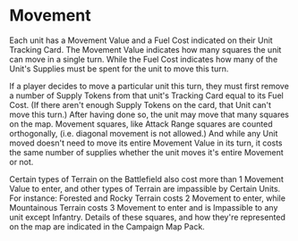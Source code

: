 # Movement

Each unit has a Movement Value and a Fuel Cost indicated on their Unit Tracking Card.  The Movement Value indicates how many squares the unit can move in a single turn.  While the Fuel Cost indicates how many of the Unit's Supplies must be spent for the unit to move this turn.

If a player decides to move a particular unit this turn, they must first remove a number of Supply Tokens from that unit's Tracking Card equal to its Fuel Cost. (If there aren't enough Supply Tokens on the card, that Unit can't move this turn.) After having done so, the unit may move that many squares on the map.  Movement squares, like Attack Range squares are counted orthogonally, (i.e. diagonal movement is not allowed.) And while any Unit moved doesn't need to move its entire Movement Value in its turn, it costs the same number of supplies whether the unit moves it's entire Movement or not.

Certain types of Terrain on the Battlefield also cost more than 1 Movement Value to enter, and other types of Terrain are impassible by Certain Units.  For instance: Forested and Rocky Terrain costs 2 Movement to enter, while Mountainous Terrain costs 3 Movement to enter and is Impassible to any unit except Infantry. Details of these squares, and how they're represented on the map are indicated in the Campaign Map Pack.


